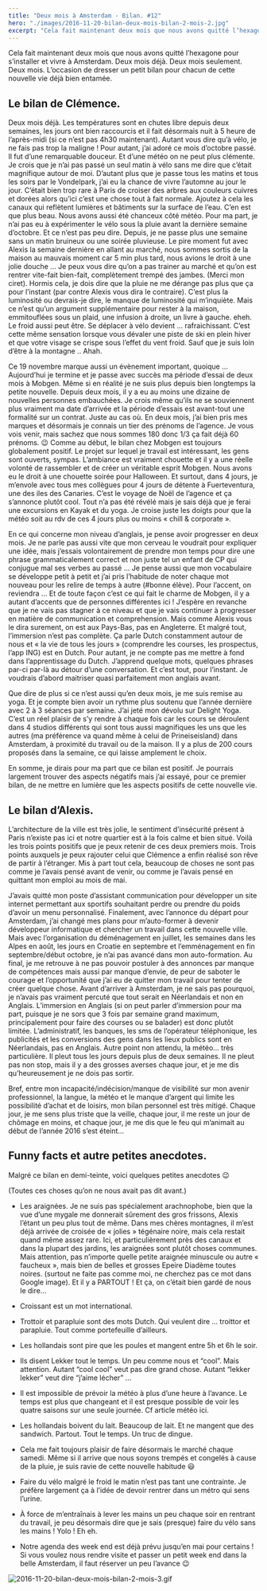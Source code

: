 ```yaml
---
title: "Deux mois à Amsterdam - Bilan. #12"
hero: "./images/2016-11-20-bilan-deux-mois-bilan-2-mois-2.jpg"
excerpt: "Cela fait maintenant deux mois que nous avons quitté l’hexagone pour s’installer et vivre à Amsterdam. Deux mois déjà. Deux mois seulement. Deux mois. L’occasion de dresser un petit bilan pour chacun de cette nouvelle vie déjà bien entamée. Le bilan de Clémence. Deux mois déjà. Les températures sont en chutes libre depuis deux semaines,"
---
```

Cela fait maintenant deux mois que nous avons quitté l’hexagone pour s’installer et vivre à Amsterdam. Deux mois déjà. Deux mois seulement. Deux mois. L’occasion de dresser un petit bilan pour chacun de cette nouvelle vie déjà bien entamée.

## Le bilan de Clémence.

Deux mois déjà. Les températures sont en chutes libre depuis deux semaines, les jours ont bien raccourcis et il fait désormais nuit à 5 heure de l’après-midi (si ce n’est pas 4h30 maintenant). Autant vous dire qu’à vélo, je ne fais pas trop la maligne ! Pour autant, j’ai adoré ce mois d’octobre passé. Il fut d’une remarquable douceur. Et d’une météo on ne peut plus clémente. Je crois que je n’ai pas passé un seul matin à vélo sans me dire que c’était magnifique autour de moi. D’autant plus que je passe tous les matins et tous les soirs par le Vondelpark, j’ai eu la chance de vivre l’automne au jour le jour. C’était bien trop rare à Paris de croiser des arbres aux couleurs cuivres et dorées alors qu’ici c’est une chose tout à fait normale. Ajoutez à cela les canaux qui reflètent lumières et bâtiments sur la surface de l’eau. C’en est que plus beau. Nous avons aussi été chanceux côté météo. Pour ma part, je n’ai pas eu à expérimenter le vélo sous la pluie avant la dernière semaine d’octobre. Et ce n’est pas peu dire. Depuis, je ne passe plus une semaine sans un matin bruineux ou une soirée pluvieuse. Le pire moment fut avec Alexis la semaine dernière en allant au marché, nous sommes sortis de la maison au mauvais moment car 5 min plus tard, nous avions le droit à une jolie douche ... Je peux vous dire qu’on a pas trainer au marché et qu’on est rentrer vite-fait bien-fait, complètement trempé des jambes. (Merci mon ciret). Hormis cela, je dois dire que la pluie ne me dérange pas plus que ça pour l’instant (par contre Alexis vous dira le contraire). C’est plus la luminosité ou devrais-je dire, le manque de luminosité qui m’inquiète. Mais ce n’est qu’un argument supplémentaire pour rester à la maison, emmitouflées sous un plaid, une infusion à droite, un livre à gauche. eheh. Le froid aussi peut être. Se déplacer à vélo devient ... rafraichissant. C’est cette même sensation lorsque vous dévaler une piste de ski en plein hiver et que votre visage se crispe sous l’effet du vent froid. Sauf que je suis loin d’être à la montagne .. Ahah.

Ce 19 novembre marque aussi un évènement important, quoique ... Aujourd’hui je termine et je passe avec succès ma période d’essai de deux mois à Mobgen. Même si en réalité je ne suis plus depuis bien longtemps la petite nouvelle. Depuis deux mois, il y a eu au moins une dizaine de nouvelles personnes embauchées. Je crois même qu’ils ne se souviennent plus vraiment ma date d’arrivée et la période d’essais est avant-tout une formalité sur un contrat. Juste au cas où. En deux mois, j’ai bien pris mes marques et désormais je connais un tier des prénoms de l’agence. Je vous vois venir, mais sachez que nous sommes 180 donc 1/3 ça fait déjà 60 prénoms. 😉 Comme au début, le bilan chez Mobgen est toujours globalement positif. Le projet sur lequel je travail est intéressant, les gens sont ouverts, sympas. L’ambiance est vraiment chouette et il y a une réelle volonté de rassembler et de créer un véritable esprit Mobgen. Nous avons eu le droit à une chouette soirée pour Halloween. Et surtout, dans 4 jours, je m’envole avec tous mes collègues pour 4 jours de détente à Fuerteventura, une des iles des Canaries. C’est le voyage de Noël de l’agence et ça s’annonce plutôt cool. Tout n’a pas été révélé mais je sais déjà que je ferai une excursions en Kayak et du yoga. Je croise juste les doigts pour que la météo soit au rdv de ces 4 jours plus ou moins « chill & corporate ».

En ce qui concerne mon niveau d’anglais, je pense avoir progresser en deux mois. Je ne parle pas aussi vite que mon cerveau le voudrait pour expliquer une idée, mais j’essais volontairement de prendre mon temps pour dire une phrase grammaticalement correct et non juste tel un enfant de CP qui conjugue mal ses verbes au passé ... Je pense aussi que mon vocabulaire se développe petit à petit et j’ai pris l’habitude de noter chaque mot nouveau pour les relire de temps à autre (#bonne élève). Pour l’accent, on reviendra ... Et de toute façon c’est ce qui fait le charme de Mobgen, il y a autant d’accents que de personnes différentes ici ! J’espère en revanche que je ne vais pas stagner à ce niveau et que je vais continuer à progresser en matière de communication et comprehension. Mais comme Alexis vous le dira surement, on est aux Pays-Bas, pas en Angleterre. Et malgré tout, l’immersion n’est pas complète. Ça parle Dutch constamment autour de nous et « la vie de tous les jours » (comprendre les courses, les prospectus, l’app ING) est en Dutch. Pour autant, je ne compte pas me mettre à fond dans l’apprentissage du Dutch. J’apprend quelque mots, quelques phrases par-ci par-là au détour d’une conversation. Et c’est tout, pour l’instant. Je voudrais d’abord maitriser quasi parfaitement mon anglais avant.

Que dire de plus si ce n’est aussi qu’en deux mois, je me suis remise au yoga. Et je compte bien avoir un rythme plus soutenu que l’année dernière avec 2 à 3 séances par semaine. J’ai jeté mon dévolu sur Delight Yoga. C’est un réel plaisir de s’y rendre à chaque fois car les cours se déroulent dans 4 studios différents qui sont tous aussi magnifiques les uns que les autres (ma préférence va quand même à celui de Prineiseisland) dans Amsterdam, à proximité du travail ou de la maison. Il y a plus de 200 cours proposés dans la semaine, ce qui laisse amplement le choix.

En somme, je dirais pour ma part que ce bilan est positif. Je pourrais largement trouver des aspects négatifs mais j’ai essayé, pour ce premier bilan, de ne mettre en lumière que les aspects positifs de cette nouvelle vie.

## Le bilan d’Alexis.

L’architecture de la ville est très jolie, le sentiment d’insécurité présent à Paris n’existe pas ici et notre quartier est à la fois calme et bien situé. Voilà les trois points positifs que je peux retenir de ces deux premiers mois. Trois points auxquels je peux rajouter celui que Clémence a enfin réalisé son rêve de partir à l’étranger.
Mis à part tout cela, beaucoup de choses ne sont pas comme je l’avais pensé avant de venir, ou comme je l’avais pensé en quittant mon emploi au mois de mai.

J’avais quitté mon poste d’assistant communication pour développer un site internet permettant aux sportifs souhaitant perdre ou prendre du poids d’avoir un menu personnalisé. Finalement, avec l’annonce du départ pour Amsterdam, j’ai changé mes plans pour m’auto-former à devenir développeur informatique et chercher un travail dans cette nouvelle ville. Mais avec l’organisation du déménagement en juillet, les semaines dans les Alpes en août, les jours en Croatie en septembre et l’emménagement en fin septembre/début octobre, je n’ai pas avancé dans mon auto-formation. Au final, je me retrouve à ne pas pouvoir postuler à des annonces par manque de compétences mais aussi par manque d’envie, de peur de saboter le courage et l’opportunité que j’ai eu de quitter mon travail pour tenter de créer quelque chose.
Avant d’arriver à Amsterdam, je ne sais pas pourquoi, je n’avais pas vraiment percuté que tout serait en Néerlandais et non en Anglais. L’immersion en Anglais (si on peut parler d’immersion pour ma part, puisque je ne sors que 3 fois par semaine grand maximum, principalement pour faire des courses ou se balader) est donc plutôt limitée. L’administratif, les banques, les sms de l’opérateur téléphonique, les publicités et les conversions des gens dans les lieux publics sont en Néerlandais, pas en Anglais. Autre point non attendu, la météo... très particulière. Il pleut tous les jours depuis plus de deux semaines. Il ne pleut pas non stop, mais il y a des grosses averses chaque jour, et je me dis qu’heureusement je ne dois pas sortir.

Bref, entre mon incapacité/indécision/manque de visibilité sur mon avenir professionnel, la langue, la météo et le manque d’argent qui limite les possibilité d’achat et de loisirs, mon bilan personnel est très mitigé.
Chaque jour, je me sens plus triste que la veille, chaque jour, il me reste un jour de chômage en moins, et chaque jour, je me dis que le feu qui m’animait au début de l’année 2016 s’est éteint...

## Funny facts et autre petites anecdotes.

Malgré ce bilan en demi-teinte, voici quelques petites anecdotes 😉

(Toutes ces choses qu’on ne nous avait pas dit avant.)

- Les araignées. Je ne suis pas spécialement arachnophobe, bien que la vue d’une mygale me donnerait sûrement des gros frissons, Alexis l’étant un peu plus tout de même. Dans mes chères montagnes, il m’est déjà arrivée de croisée de « jolies » tégénaire noire, mais cela restait quand même assez rare. Ici, et particulièrement près des canaux et dans la plupart des jardins, les araignées sont plutôt choses communes. Mais attention, pas n’importe quelle petite araignée minuscule ou autre « faucheux », mais bien de belles et grosses Epeire Diadème toutes noires. (surtout ne faite pas comme moi, ne cherchez pas ce mot dans Google image). Et il y a PARTOUT ! Et ça, on c’était bien gardé de nous le dire...

- Croissant est un mot international.

- Trottoir et parapluie sont des mots Dutch. Qui veulent dire ... troittor et parapluie. Tout comme portefeuille d’ailleurs.

- Les hollandais sont pire que les poules et mangent entre 5h et 6h le soir.

- Ils disent Lekker tout le temps. Un peu comme nous et “cool”. Mais attention. Autant “cool cool” veut pas dire grand chose. Autant “lekker lekker” veut dire “j’aime lécher” ...

- Il est impossible de prévoir la météo à plus d’une heure à l’avance. Le temps est plus que changeant et il est presque possible de voir les quatre saisons sur une seule journée. Cf article météo ici.

- Les hollandais boivent du lait. Beaucoup de lait. Et ne mangent que des sandwich. Partout. Tout le temps. Un truc de dingue.

- Cela me fait toujours plaisir de faire désormais le marché chaque samedi. Même si il arrive que nous soyons trempés et congelés à cause de la pluie, je suis ravie de cette nouvelle habitude 😃

- Faire du vélo malgré le froid le matin n’est pas tant une contrainte. Je préfère largement ça à l’idée de devoir rentrer dans un métro qui sens l’urine.

- À force de m’entraînais à lever les mains un peu chaque soir en rentrant du travail, je peu désormais dire que je sais (presque) faire du vélo sans les mains ! Yolo ! Eh eh.

- Notre agenda des week end est déjà prévu jusqu’en mai pour certains ! Si vous voulez nous rendre visite et passer un petit week end dans la belle Amsterdam, il faut réserver un peu l’avance 😉

<img alt="2016-11-20-bilan-deux-mois-bilan-2-mois-3.gif" src="./images/2016-11-20-bilan-deux-mois-bilan-2-mois-3.gif">

